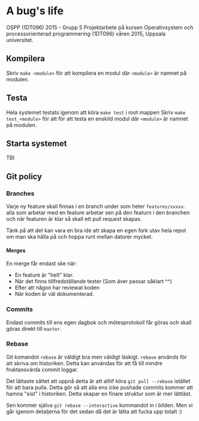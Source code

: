 # A bug's life

OSPP (1DT096) 2015 - Grupp 5
Projektarbete på kursen Operativsystem och processorienterad
programmering (1DT096) våren 2015, Uppsala universitet.

## Kompilera

Skriv `make <module>` för att kompilera en modul där `<module>` är namnet på modulen.

## Testa

Hela systemet testats igenom att köra  `make test` i root mappen
Skriv `make test_<module>` för att för att testa en enskild modul där `<module>` är namnet på modulen.

## Starta systemet

TBI

## Git policy

### Branches
Varje ny feature skall finnas i en branch under som heter `features/xxxxx`.
alla som arbetar med en feature arbetar sen på den featurn i den branchen och när featuren
är klar så skall ett pull request skapas.

Tänk på att det kan vara en bra ide att skapa en egen fork utav hela repot om man ska hålla på och hoppa runt mellan datorer mycket.

#### Merges
En merge får endast ske när:
* En feature är "helt" klar.
* När det finns tillfredställande tester (Som äver passar såklart ^^)
* Efter att någon har reviewat koden
* När koden är väl dokumenterad.

### Commits
Endast commits till ens egen dagbok och mötesprotokoll får göras och skall göras direkt till `master`.

### Rebase
Git komandot `rebase` är väldigt bra men väldigt läskigt.
`rebase` används för att skriva om historiken. Detta kan användas för att få till mindre fruktansvärda commit loggar.

Det lättaste sättet att uppnå detta är att alltif köra `git pull --rebase` istället för att bara pulla.
Detta gör så att alla ens icke pushade commits kommer att hamna "sist" i historiken. Detta skapar en finare struktur som är mer lättläst.

Sen kommer själva `git rebase --interactive` kommandot in i bilden. Men vi går igenom detaljerna för det sedan då det är lätta att fucka upp totalt :)
